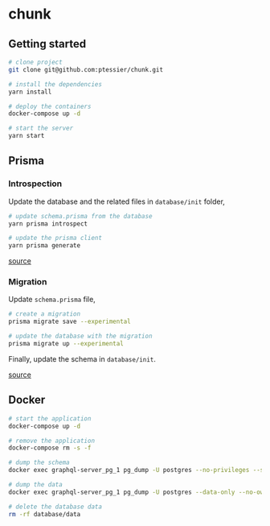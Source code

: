 # chunk

## Getting started

```sh
# clone project
git clone git@github.com:ptessier/chunk.git
```

```sh
# install the dependencies
yarn install
```

```sh
# deploy the containers
docker-compose up -d
```

```sh
# start the server
yarn start
```

## Prisma

### Introspection

Update the database and the related files in `database/init` folder,

```sh
# update schema.prisma from the database
yarn prisma introspect
```

```sh
# update the prisma client
yarn prisma generate
```

[source](https://www.prisma.io/docs/reference/tools-and-interfaces/introspection)

### Migration

Update `schema.prisma` file,

```sh
# create a migration
prisma migrate save --experimental
```

```sh
# update the database with the migration
prisma migrate up --experimental
```

Finally, update the schema in `database/init`.

[source](https://www.prisma.io/docs/reference/tools-and-interfaces/prisma-migrate)

## Docker

```sh
# start the application
docker-compose up -d

# remove the application
docker-compose rm -s -f

# dump the schema
docker exec graphql-server_pg_1 pg_dump -U postgres --no-privileges --schema-only --no-owner prisma > database/init/schema.sql

# dump the data
docker exec graphql-server_pg_1 pg_dump -U postgres --data-only --no-owner prisma > database/init/data.sql

# delete the database data
rm -rf database/data
```